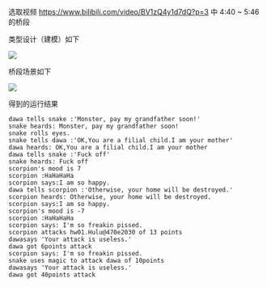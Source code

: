 选取视频 https://www.bilibili.com/video/BV1zQ4y1d7dQ?p=3 中 4:40 ~ 5:46 的桥段

类型设计（建模）如下

![](http://www.plantuml.com/plantuml/png/XP6nJWCn38RdorFS24DV0HNAqAKI4co8mIG_rwX9NCLEfHFmxYWDGLS6cExpTvQTFrcBKjOIWp4saCXu1v-cNcmoI4l6-6u6dtJSWuBk6vCgsKDZXpSaGIiYipF3esQVfkUNCI9odeqPv0WwFF7LjHc25qMgrAPKoh3m9zmk15drd1fR2g6IbtkGgnJvXFfznOCNWMkyfUDnhYZG7NErdptEZfCeSayJQV9sWHiMDMO8LARzUIc7W1bIcK_8sJjynxvG_Q3BLTiIATL5_tI5yaVJp_MlLXyt_MNEavlf_qqFTcdhz5_Ah95SYU4B)


桥段场景如下

![](http://www.plantuml.com/plantuml/png/TP7VIiCm5CRlynHz0L-WKDch2Ev2c5velQ_QRPtuPnsT5cjbmbRTNF6FHKlNTWzZJv9UzHKy9IAH8YGGplTzlvEJj0xqhNtzSBT3z1szqrRezGSab-3bHDFuseFkZ4PtR1vf6e7f0poUA1kR2lVw45ofkAcngD8pldQfPJFh4zUNSKo4BZbvjcItAVCzIH8u5MOPZ4yHKcGJC4RKVIxY1OG-X4Ci8hQke1HODRbv1pkki_4v3uwu6HFkN_pmnKajdrpeHkp6P4jRZWiLWzJ9YoI1brSsYOkaXxtGZ4CtKTISKcCaK4AL1w7E2lghAhNOOCw6lIeTDDkLxXlaz_-HVn-doIn3XxwF_pBHBJ59gxstZV-eV0C0)


得到的运行结果

```
dawa tells snake :'Monster, pay my grandfather soon!'
snake heards: Monster, pay my grandfather soon!
snake rolls eyes.
snake tells dawa :'OK,You are a filial child.I am your mother'
dawa heards: OK,You are a filial child.I am your mother
dawa tells snake :'Fuck off'
snake heards: Fuck off
scorpion's mood is 7
scorpion :HaHaHaHa
scorpion says:I am so happy.
dawa tells scorpion :'Otherwise, your home will be destroyed.'
scorpion heards: Otherwise, your home will be destroyed.
scorpion says:I am so happy.
scorpion's mood is -7
scorpion :HaHaHaHa
scorpion says: I'm so freakin pissed.
scorpion attacks hw01.Hulu@470e2030 of 13 points
dawasays 'Your attack is useless.'
dawa got 6points attack
scorpion says: I'm so freakin pissed.
snake uses magic to attack dawa of 10points
dawasays 'Your attack is useless.'
dawa got 40points attack
```
